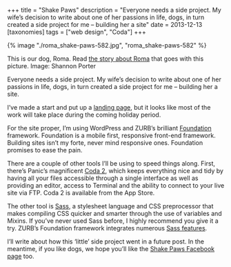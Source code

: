 +++
title = "Shake Paws"
description = "Everyone needs a side project. My wife’s decision to write about one of her passions in life, dogs, in turn created a side project for me – building her a site"
date = 2013-12-13
[taxonomies]
tags = ["web design", "Coda"]
+++

{% image "./roma_shake-paws-582.jpg", "roma_shake-paws-582" %}
<figcaption>This is our dog, Roma. Read <a href="https://www.facebook.com/photo.php?fbid=186694848192331&set=a.186353551559794.1073741828.135229853338831&type=1">the story about Roma</a> that goes with this picture. Image: Shannon Porter</figcaption>

Everyone needs a side project. My wife’s decision to write about one of her passions in life, dogs, in turn created a side project for me – building her a site.

I’ve made a start and put up a <a href="http://shakepaws.com">landing page</a>, but it looks like most of the work will take place during the coming holiday period.

For the site proper, I’m using WordPress and ZURB’s brilliant <a href="http://foundation.zurb.com">Foundation</a> framework. Foundation is a mobile first, responsive front-end framework. Building sites isn’t my forte, never mind responsive ones. Foundation promises to ease the pain.

There are a couple of other tools I’ll be using to speed things along. First, there’s Panic’s magnificent <a href="https://www.panic.com/coda/">Coda 2</a>, which keeps everything nice and tidy by having all your files accessible through a single interface as well as providing an editor, access to Terminal and the ability to connect to your live site via FTP. Coda 2 is available from the App Store.

The other tool is <a href="http://thesassway.com">Sass</a>, a stylesheet language and CSS preprocessor that makes compiling CSS quicker and smarter through the use of variables and Mixins. If you’ve never used Sass before, I highly recommend you give it a try. ZURB’s Foundation framework integrates numerous <a href="http://foundation.zurb.com/docs/sass.html">Sass features</a>. 

I’ll write about how this ‘little’ side project went in a future post. In the meantime, if you like dogs, we hope you’ll like the <a href="https://www.facebook.com/shakepaw">Shake Paws Facebook page</a> too.